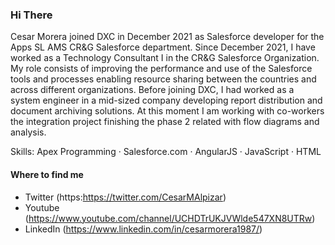 ### Hi There

Cesar Morera joined DXC in December 2021 as Salesforce developer for the Apps SL AMS CR&G Salesforce department. Since December 2021, I have worked as a Technology Consultant I in the CR&G Salesforce Organization. My role consists of improving the performance and use of the Salesforce tools and processes enabling resource sharing between the countries and across different organizations.
Before joining DXC, I had worked as a system engineer in a mid-sized company developing report distribution and document archiving solutions.
At this moment I am working with co-workers the integration project finishing the phase 2 related with flow diagrams and analysis.

Skills: Apex Programming · Salesforce.com · AngularJS · JavaScript · HTML

#### Where to find me

- Twitter (https:https://twitter.com/CesarMAlpizar)
- Youtube (https://www.youtube.com/channel/UCHDTrUKJVWlde547XN8UTRw)
- LinkedIn (https://www.linkedin.com/in/cesarmorera1987/)
